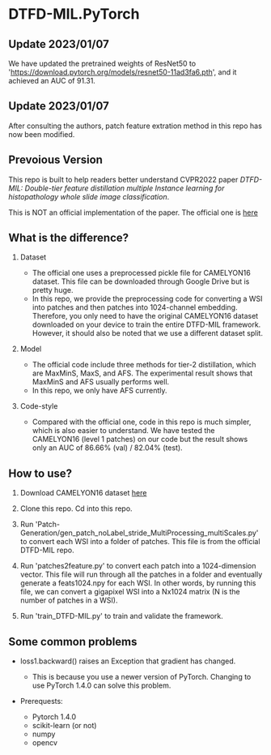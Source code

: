 # DTFD-MIL.PyTorch

## Update 2023/01/07

We have updated the pretrained weights of ResNet50 to 'https://download.pytorch.org/models/resnet50-11ad3fa6.pth', and it achieved an AUC of 91.31.

## Update 2023/01/07

After consulting the authors, patch feature extration method in this repo has now been modified.

## Prevoious Version

This repo is built to help readers better understand CVPR2022 paper *DTFD-MIL: Double-tier feature distillation multiple Instance learning for histopathology whole slide image classification*. 

This is NOT an official implementation of the paper. The official one is [here](https://github.com/hrzhang1123/DTFD-MIL)

## What is the difference?

1. Dataset
    - The official one uses a preprocessed pickle file for CAMELYON16 dataset. This file can be downloaded through Google Drive but is pretty huge. 
    - In this repo, we provide the preprocessing code for converting a WSI into patches and then patches into 1024-channel embedding. Therefore, you only need to have the original CAMELYON16 dataset downloaded on your device to train the entire DTFD-MIL framework. However, it should also be noted that we use a different dataset split.

2. Model
    - The official code include three methods for tier-2 distillation, which are MaxMinS, MaxS, and AFS. The experimental result shows that MaxMinS and AFS usually performs well.
    - In this repo, we only have AFS currently.

3. Code-style
    - Compared with the official one, code in this repo is much simpler, which is also easier to understand. We have tested the CAMELYON16 (level 1 patches) on our code but the result shows only an AUC of 86.66% (val) / 82.04% (test).

## How to use?

1. Download CAMELYON16 dataset [here](https://camelyon16.grand-challenge.org/Download/)

2. Clone this repo. Cd into this repo.

3. Run 'Patch-Generation/gen_patch_noLabel_stride_MultiProcessing_multiScales.py' to convert each WSI into a folder of patches. This file is from the official DTFD-MIL repo.

4. Run 'patches2feature.py' to convert each patch into a 1024-dimension vector. This file will run through all the patches in a folder and eventually generate a feats1024.npy for each WSI. In other words, by running this file, we can convert a gigapixel WSI into a Nx1024  matrix (N is the number of patches in a WSI).

5. Run 'train_DTFD-MIL.py' to train and validate the framework.

## Some common problems

- loss1.backward() raises an Exception that gradient has changed. 
    - This is because you use a newer version of PyTorch. Changing to use PyTorch 1.4.0 can solve this problem.

- Prerequests:
    - Pytorch 1.4.0
    - scikit-learn (or not)
    - numpy
    - opencv


